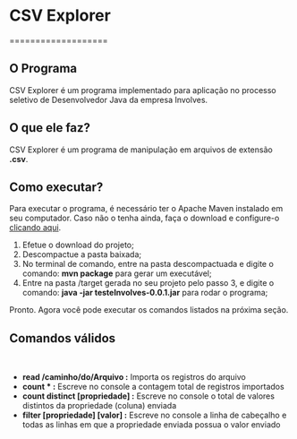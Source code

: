 # CSV Explorer 
===================

## O Programa
  CSV Explorer é um programa implementado para aplicação no processo seletivo de Desenvolvedor Java da empresa Involves.
  
## O que ele faz?
  CSV Explorer é um programa de manipulação em arquivos de extensão **.csv**.
   
## Como executar?
  Para executar o programa, é necessário ter o Apache Maven instalado em seu computador. Caso não o tenha ainda, faça o download e configure-o [clicando aqui](https://maven.apache.org/download.cgi).
  
1. Efetue o download do projeto;
2. Descompactue a pasta baixada;
3. No terminal de comando, entre na pasta descompactuada e digite o comando: **mvn package** para gerar um executável;
4. Entre na pasta /target gerada no seu projeto pelo passo 3, e digite o comando: **java -jar testeInvolves-0.0.1.jar** para rodar o programa;

Pronto. Agora você pode executar os comandos listados na próxima seção.

## Comandos válidos
  
  - **read /caminho/do/Arquivo :**  Importa os registros do arquivo 
  - **count * :** Escreve no console a contagem total de registros importados
  - **count distinct [propriedade] :** Escreve no console o total de valores distintos da propriedade (coluna) enviada
  - **filter [propriedade] [valor] :** Escreve no console a linha de cabeçalho e todas as linhas em que a propriedade enviada possua o valor enviado
